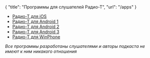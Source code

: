 {
   "title": "Программы для слушателей Радио-Т",
   "url": "/apps"
}

* [Радио-Т для iOS](https://apps.apple.com/app/id969843794)
* [Радио-Т для Android 1](https://play.google.com/store/apps/details?id=com.kvazars.radio_t)
* [Радио-Т для Android 2](https://play.google.com/store/apps/details?id=su.tagir.apps.radiot)
* [Радио-Т для Android 3](https://play.google.com/store/apps/details?id=org.dandelion.radiot)
* [Радио-Т для WinPhone](https://www.microsoft.com/ru-ru/p/Радио-Т/9nblgggxxh8f)

_Все программы разработаны слушателями и авторы подкаста не имеют к ним никакого отношения_
